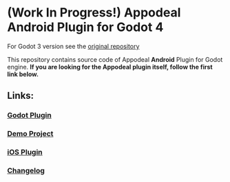 # (Work In Progress!) Appodeal Android Plugin for Godot 4
For Godot 3 version see the [original repository](https://github.com/DmitriiFeshchenko/godot-appodeal-android-plugin)

This repository contains source code of Appodeal **Android** Plugin for Godot engine.
**If you are looking for the Appodeal plugin itself, follow the first link below.**

## Links:

### [Godot Plugin](https://github.com/virtualplaynl/godot-4-appodeal-editor-plugin)

### [Demo Project](https://github.com/virtualplaynl/godot-4-appodeal-demo-project)

### [iOS Plugin](https://github.com/virtualplaynl/godot-4-appodeal-ios-plugin)

### [Changelog](CHANGELOG.md)
